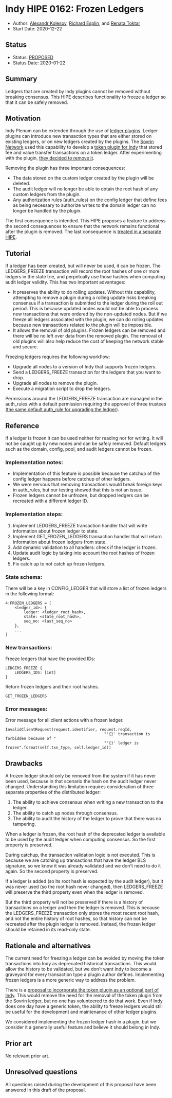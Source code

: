 # Indy HIPE 0162: Frozen Ledgers
- Author: [Alexandr Kolesov](alexander.kolesov@evernym.com), [Richard Esplin](mailto:richard.esplin@evernym.com), and [Renata Toktar](renata.toktar@evernym.com)
- Start Date: 2020-12-22


## Status
- Status: [PROPOSED](/README.md#hipe-lifecycle)
- Status Date: 2020-01-22


## Summary
[summary]: #summary

Ledgers that are created by Indy plugins cannot be removed without breaking consensus. This HIPE describes functionality to freeze a ledger so that it can be safely removed.


## Motivation
[motivation]: #motivation

Indy Plenum can be extended through the use of [ledger plugins](https://github.com/hyperledger/indy-plenum/blob/master/docs/source/plugins.md). Ledger plugins can introduce new transaction types that are either stored on existing ledgers, or on new ledgers created by the plugins. The [Sovrin Network](http://sovrin.org) used this capability to develop a [token plugin for Indy](https://github.com/sovrin-foundation/token-plugin) that stored fee and value transfer transactions on a token ledger. After experimenting with the plugin, [they decided to remove it](https://github.com/sovrin-foundation/sovrin-sip/tree/master/text/5005-token-removal/README.md).

Removing the plugin has three important consequences:
* The data stored on the custom ledger created by the plugin will be deleted.
* The audit ledger will no longer be able to obtain the root hash of any custom ledgers from the plugin.
* Any authorization rules (auth_rules) on the config ledger that define fees as being necessary to authorize writes to the domain ledger can no longer be handled by the plugin.

The first consequence is intended. This HIPE proposes a feature to address the second consequences to ensure that the network remains functional after the plugin is removed. The last consequence is [treated in a separate HIPE](https://github.com/hyperledger/indy-hipe/tree/master/text/0163-default-fee-handler).


## Tutorial
[tutorial]: #tutorial

If a ledger has been created, but will never be used, it can be frozen. The LEDGERS_FREEZE transaction will record the root hashes of one or more ledgers in the state trie, and perpetually use those hashes when computing audit ledger validity. This has two important advantages:

* It preserves the ability to do rolling updates. Without this capability, attempting to remove a plugin during a rolling update risks breaking consensus if a transaction is submitted to the ledger during the roll out period. This is because updated nodes would not be able to process new transactions that were ordered by the non-updated nodes. But if we freeze all ledgers associated with the plugin, we can do rolling updates because new transactions related to the plugin will be impossible.
* It allows the removal of old plugins. Frozen ledgers can be removed and there will be no left over data from the removed plugin. The removal of old plugins will also help reduce the cost of keeping the network stable and secure.

Freezing ledgers requires the following workflow:
* Upgrade all nodes to a version of Indy that supports frozen ledgers.
* Send a LEDGERS_FREEZE transaction for the ledgers that you want to drop.
* Upgrade all nodes to remove the plugin.
* Execute a migration script to drop the ledgers.

Permissions around the LEDGERS_FREEZE transaction are managed in the auth_rules with a default permission requiring the approval of three trustees ([the same default auth_rule for upgrading the ledger](https://github.com/hyperledger/indy-node/blob/master/docs/source/auth_rules.md)).


## Reference
[reference]: #reference

If a ledger is frozen it can be used neither for reading nor for writing. It will not be caught up by new nodes and can be safely removed. Default ledgers such as the domain, config, pool, and audit ledgers cannot be frozen.

### Implementation notes:
* Implementation of this feature is possible because the catchup of the config ledger happens before catchup of other ledgers.
* We were nervous that removing transactions would break foreign keys in auth_rules, but our testing showed that this is not an issue.
* Frozen ledgers cannot be unfrozen, but dropped ledgers can be recreated with a different ledger ID.

### Implementation steps:
1. Implement LEDGERS_FREEZE transaction handler that will write information about frozen ledger to state.
2. Implement GET_FROZEN_LEDGERS transaction handler that will return information about frozen ledgers from state.
3. Add dynamic validation to all handlers: check if the ledger is frozen.
4. Update audit logic by taking into account the root hashes of frozen ledgers.
5. Fix catch up to not catch up frozen ledgers.

### State schema:
There will be a key in CONFIG_LEDGER that will store a list of frozen ledgers in the following format:

```
4:FROZEN_LEDGERS = [
    <ledger_id>: {
        ledger: <ledger_root_hash>,
       	state: <state_root_hash>,
       	seq_no: <last_seq_no>
    },
    ...
]
```

### New transactions:

Freeze ledgers that have the provided IDs:
```
LEDGERS_FREEZE {
    LEDGERS_IDS: [int]
}
```

Return frozen ledgers and their root hashes.
```
GET_FROZEN_LEDGERS
```

### Error messages:

Error message for all client actions with a frozen ledger.

```
InvalidClientRequest(request.identifier, request.reqId,
                                           "'{}' transaction is forbidden because of "
                                           "'{}' ledger is frozen".format(self.txn_type, self.ledger_id))
```


## Drawbacks
[drawbacks]: #drawbacks

A frozen ledger should only be removed from the system if it has never been used, because in that scenario the hash on the audit ledger never changed. Understanding this limitation requires consideration of three separate properties of the distributed ledger:
1. The ability to achieve consensus when writing a new transaction to the ledger.
2. The ability to catch up nodes through consensus.
3. The ability to audit the history of the ledger to prove that there was no tampering.

When a ledger is frozen, the root hash of the deprecated ledger is available to be used by the audit ledger when computing consensus. So the first property is preserved.

During catchup, the transaction validation logic is not executed. This is because we are catching up transactions that have the ledger BLS signature, so we know it was already validated and we don't need to do it again. So the second property is preserved.

If a ledger is added (so its root hash is expected by the audit ledger), but it was never used (so the root hash never changed), then LEDGERS_FREEZE will preserve the third property even when the ledger is removed.

But the third property will not be preserved if there is a history of transactions on a ledger and then the ledger is removed. This is because the LEDGERS_FREEZE transaction only stores the most recent root hash, and not the entire history of root hashes, so that history can not be recreated after the plugin ledger is removed. Instead, the frozen ledger should be retained in its read-only state.


## Rationale and alternatives
[alternatives]: #alternatives

The current need for freezing a ledger can be avoided by moving the token transactions into Indy as deprecated historical transactions. This would allow the history to be validated, but we don't want Indy to become a graveyard for every transaction type a plugin author defines. Implementing frozen ledgers is a more generic way to address the problem.

There is a [proposal to incorporate the token plugin as an optional part of Indy](https://github.com/hyperledger/indy-hipe/tree/master/text/0161-generic-token). This would remove the need for the removal of the token plugin from the Sovrin ledger, but no one has volunteered to do that work. Even if Indy does one day have a generic token, the ability to freeze ledgers would still be useful for the development and maintenance of other ledger plugins.

We considered implementing the frozen ledger hash in a plugin, but we consider it a generally useful feature and believe it should belong in Indy.


## Prior art
[prior-art]: #prior-art

No relevant prior art.


## Unresolved questions
[unresolved-questions]: #unresolved-questions

All questions raised during the development of this proposal have been answered in this draft of the proposal.
